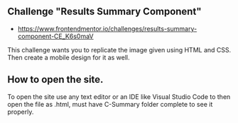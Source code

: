 ## Challenge "Results Summary Component"
- https://www.frontendmentor.io/challenges/results-summary-component-CE_K6s0maV

This challenge wants you to replicate the image given using HTML and CSS.
Then create a mobile design for it as well.

## How to open the site.

To open the site use any text editor or an IDE like Visual Studio Code to then open the file as .html, must have C-Summary folder complete to see it properly.